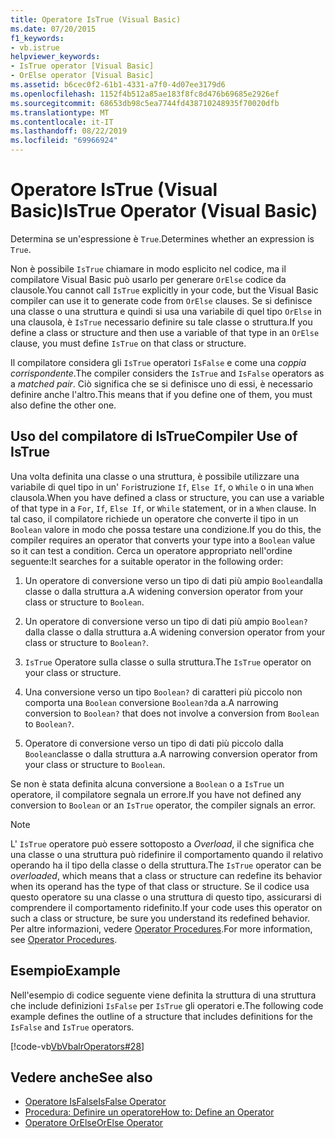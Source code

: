 ```yaml
---
title: Operatore IsTrue (Visual Basic)
ms.date: 07/20/2015
f1_keywords:
- vb.istrue
helpviewer_keywords:
- IsTrue operator [Visual Basic]
- OrElse operator [Visual Basic]
ms.assetid: b6cec0f2-61b1-4331-a7f0-4d07ee3179d6
ms.openlocfilehash: 1152f4b512a85ae183f8fc8d476b69685e2926ef
ms.sourcegitcommit: 68653db98c5ea7744fd438710248935f70020dfb
ms.translationtype: MT
ms.contentlocale: it-IT
ms.lasthandoff: 08/22/2019
ms.locfileid: "69966924"
---
```

# <a name="istrue-operator-visual-basic"></a><span data-ttu-id="f56e0-102">Operatore IsTrue (Visual Basic)</span><span class="sxs-lookup"><span data-stu-id="f56e0-102">IsTrue Operator (Visual Basic)</span></span>
<span data-ttu-id="f56e0-103">Determina se un'espressione è `True`.</span><span class="sxs-lookup"><span data-stu-id="f56e0-103">Determines whether an expression is `True`.</span></span>  
  
 <span data-ttu-id="f56e0-104">Non è possibile `IsTrue` chiamare in modo esplicito nel codice, ma il compilatore Visual Basic può usarlo per generare `OrElse` codice da clausole.</span><span class="sxs-lookup"><span data-stu-id="f56e0-104">You cannot call `IsTrue` explicitly in your code, but the Visual Basic compiler can use it to generate code from `OrElse` clauses.</span></span> <span data-ttu-id="f56e0-105">Se si definisce una classe o una struttura e quindi si usa una variabile di quel tipo `OrElse` in una clausola, è `IsTrue` necessario definire su tale classe o struttura.</span><span class="sxs-lookup"><span data-stu-id="f56e0-105">If you define a class or structure and then use a variable of that type in an `OrElse` clause, you must define `IsTrue` on that class or structure.</span></span>  
  
 <span data-ttu-id="f56e0-106">Il compilatore considera gli `IsTrue` operatori `IsFalse` e come una *coppia corrispondente*.</span><span class="sxs-lookup"><span data-stu-id="f56e0-106">The compiler considers the `IsTrue` and `IsFalse` operators as a *matched pair*.</span></span> <span data-ttu-id="f56e0-107">Ciò significa che se si definisce uno di essi, è necessario definire anche l'altro.</span><span class="sxs-lookup"><span data-stu-id="f56e0-107">This means that if you define one of them, you must also define the other one.</span></span>  
  
## <a name="compiler-use-of-istrue"></a><span data-ttu-id="f56e0-108">Uso del compilatore di IsTrue</span><span class="sxs-lookup"><span data-stu-id="f56e0-108">Compiler Use of IsTrue</span></span>  
 <span data-ttu-id="f56e0-109">Una volta definita una classe o una struttura, è possibile utilizzare una variabile di quel tipo in un' `For`istruzione `If`, `Else If`, o `While` o in una `When` clausola.</span><span class="sxs-lookup"><span data-stu-id="f56e0-109">When you have defined a class or structure, you can use a variable of that type in a `For`, `If`, `Else If`, or `While` statement, or in a `When` clause.</span></span> <span data-ttu-id="f56e0-110">In tal caso, il compilatore richiede un operatore che converte il tipo in un `Boolean` valore in modo che possa testare una condizione.</span><span class="sxs-lookup"><span data-stu-id="f56e0-110">If you do this, the compiler requires an operator that converts your type into a `Boolean` value so it can test a condition.</span></span> <span data-ttu-id="f56e0-111">Cerca un operatore appropriato nell'ordine seguente:</span><span class="sxs-lookup"><span data-stu-id="f56e0-111">It searches for a suitable operator in the following order:</span></span>  
  
1. <span data-ttu-id="f56e0-112">Un operatore di conversione verso un tipo di dati più ampio `Boolean`dalla classe o dalla struttura a.</span><span class="sxs-lookup"><span data-stu-id="f56e0-112">A widening conversion operator from your class or structure to `Boolean`.</span></span>  
  
2. <span data-ttu-id="f56e0-113">Un operatore di conversione verso un tipo di dati più ampio `Boolean?`dalla classe o dalla struttura a.</span><span class="sxs-lookup"><span data-stu-id="f56e0-113">A widening conversion operator from your class or structure to `Boolean?`.</span></span>  
  
3. <span data-ttu-id="f56e0-114">`IsTrue` Operatore sulla classe o sulla struttura.</span><span class="sxs-lookup"><span data-stu-id="f56e0-114">The `IsTrue` operator on your class or structure.</span></span>  
  
4. <span data-ttu-id="f56e0-115">Una conversione verso un tipo `Boolean?` di caratteri più piccolo non comporta una `Boolean` conversione `Boolean?`da a.</span><span class="sxs-lookup"><span data-stu-id="f56e0-115">A narrowing conversion to `Boolean?` that does not involve a conversion from `Boolean` to `Boolean?`.</span></span>  
  
5. <span data-ttu-id="f56e0-116">Operatore di conversione verso un tipo di dati più piccolo dalla `Boolean`classe o dalla struttura a.</span><span class="sxs-lookup"><span data-stu-id="f56e0-116">A narrowing conversion operator from your class or structure to `Boolean`.</span></span>  
  
 <span data-ttu-id="f56e0-117">Se non è stata definita alcuna conversione a `Boolean` o a `IsTrue` un operatore, il compilatore segnala un errore.</span><span class="sxs-lookup"><span data-stu-id="f56e0-117">If you have not defined any conversion to `Boolean` or an `IsTrue` operator, the compiler signals an error.</span></span>  
  
> [!NOTE]
> <span data-ttu-id="f56e0-118">L' `IsTrue` operatore può essere sottoposto a *Overload*, il che significa che una classe o una struttura può ridefinire il comportamento quando il relativo operando ha il tipo della classe o della struttura.</span><span class="sxs-lookup"><span data-stu-id="f56e0-118">The `IsTrue` operator can be *overloaded*, which means that a class or structure can redefine its behavior when its operand has the type of that class or structure.</span></span> <span data-ttu-id="f56e0-119">Se il codice usa questo operatore su una classe o una struttura di questo tipo, assicurarsi di comprendere il comportamento ridefinito.</span><span class="sxs-lookup"><span data-stu-id="f56e0-119">If your code uses this operator on such a class or structure, be sure you understand its redefined behavior.</span></span> <span data-ttu-id="f56e0-120">Per altre informazioni, vedere [Operator Procedures](../../../visual-basic/programming-guide/language-features/procedures/operator-procedures.md).</span><span class="sxs-lookup"><span data-stu-id="f56e0-120">For more information, see [Operator Procedures](../../../visual-basic/programming-guide/language-features/procedures/operator-procedures.md).</span></span>  
  
## <a name="example"></a><span data-ttu-id="f56e0-121">Esempio</span><span class="sxs-lookup"><span data-stu-id="f56e0-121">Example</span></span>  
 <span data-ttu-id="f56e0-122">Nell'esempio di codice seguente viene definita la struttura di una struttura che include definizioni `IsFalse` per `IsTrue` gli operatori e.</span><span class="sxs-lookup"><span data-stu-id="f56e0-122">The following code example defines the outline of a structure that includes definitions for the `IsFalse` and `IsTrue` operators.</span></span>  
  
 [!code-vb[VbVbalrOperators#28](~/samples/snippets/visualbasic/VS_Snippets_VBCSharp/VbVbalrOperators/VB/Class1.vb#28)]  
  
## <a name="see-also"></a><span data-ttu-id="f56e0-123">Vedere anche</span><span class="sxs-lookup"><span data-stu-id="f56e0-123">See also</span></span>

- [<span data-ttu-id="f56e0-124">Operatore IsFalse</span><span class="sxs-lookup"><span data-stu-id="f56e0-124">IsFalse Operator</span></span>](../../../visual-basic/language-reference/operators/isfalse-operator.md)
- [<span data-ttu-id="f56e0-125">Procedura: Definire un operatore</span><span class="sxs-lookup"><span data-stu-id="f56e0-125">How to: Define an Operator</span></span>](../../../visual-basic/programming-guide/language-features/procedures/how-to-define-an-operator.md)
- [<span data-ttu-id="f56e0-126">Operatore OrElse</span><span class="sxs-lookup"><span data-stu-id="f56e0-126">OrElse Operator</span></span>](../../../visual-basic/language-reference/operators/orelse-operator.md)
